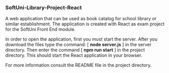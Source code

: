 ### SoftUni-Library-Project-React
A web application that can be used as book catalog for school library or similar establishment. 
The application is created with React as exam project for the SoftUni Front End module.

In order to open the application, first you must start the server. After you download the files type the command: [ **node server.js** ] in the server directory. 
Then enter the command [ **npm run start** ] in the project directory. This should start the React application in your browser. 

For more information consult the README file in the project directory. 
